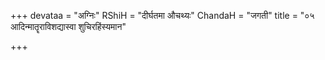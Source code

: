 +++
devataa = "अग्निः"
RShiH = "दीर्घतमा औचथ्यः"
ChandaH = "जगती"
title = "०५ आदिन्मातॄराविशद्यास्वा शुचिरहिंस्यमान"

+++
